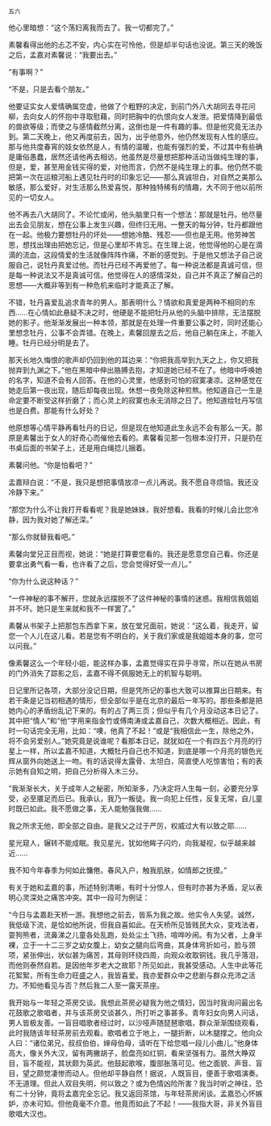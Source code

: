     五六 

   他心里暗想：“这个荡妇离我而去了。我一切都完了。”

   素馨看得出他的忐忑不安，内心实在可怜他，但是却半句话也没说。第三天的晚饭之后，孟嘉对素馨说：“我要出去。”

   “有事啊？”

   “不是，只是去看个朋友。”

   他要证实女人爱情确属空虚，他做了个粗野的决定，到前门外八大胡同去寻花问柳，去向女人的怀抱中寻取慰藉，同时把胸中的仇恨向女人发泄。把爱情降到最低的兽欲等级；而使之与感情截然分离，这倒也是一件有趣的事。但是他究竟无法办到。第二天晚上，他又再度前去，因为，出乎他意外，他仍然发现有人性的感应。那与他共度春宵的妓女依然是人，有情的温暖，也能有强烈的爱，不过其中有些确是庸俗愚蠢，居然还请他再去相访。他虽然是尽量想把那种活动当做纯生理的事，但是，爱，甚至用金钱买得的爱，对他而言，仍然不是纯生理上的事。他仍然不能把第一次在运粮河船上遇见牡丹时的印象忘记——那么真诚坦白，对自然之美那么敏感，那么爱好，对生活那么热爱喜悦，那种独特稀有的情趣，大不同于他以前所见的一切女人。

   他不再去八大胡同了。不论忙或闲，他头脑里只有一个想法：那就是牡丹。他尽量出去会见朋友，想在公事上发生兴趣，但终归无用。一整天的每分钟，牡丹都跟他在一起。他极力要想牡丹的坏处——想她冷酷、残忍——但也是无用。他劳神苦思，想找出理由把她忘记，但是心里却不肯忘。在生理上说，他觉得他的心是在滴滴的流血，这段情爱的生活就像阵阵作痛，不断的感觉到。于是他又想法子自己说服自己，说牡丹真爱过他。而牡丹已经不再爱他了。每一种说法都是真诚可信，但是每一种说法又不是真诚可信。他觉得在人的感情深处，自己并不真正了解自己的思想——大概非等到有一种危机来临时才能真正了解。

   不错，牡丹喜爱乱追求青年的男人。那表明什么？情欲和真爱是两种不相同的东西……在心情如此悬疑不决之时，他硬是不能把牡丹从他的头脑中排除，无法摆脱她的影子。他渐渐发展出一种本领，那就是在处理一件重要公事之时，同时还能心里想念牡丹，公事不会弄错。在晚上，素馨回屋去之后，他自己躺在床上，不能入睡。牡丹已经分明是去了。

   那天长地久悔恨的歌声却仍回到他的耳边来：“你把我高举到九天之上，你又把我抛弃到九渊之下。”他在黑暗中伸出胳膊去抱，才知道她已经不在了。他暗中呼唤她的名字，知道不会有人回答。在他的心灵里，他感到可怕的寂寞凄凉。这种感觉在她走后第一夜出现，随后却每夜出现。休想一夜免除这种煎熬。他知道自己一生是命定要不断受这样折磨了；而心灵上的寂寞也永无消除之日了。他知道给牡丹写信也是白费。那能有什么好处？

   他原想等心情平静再看牡丹的日记，但是现在他知道此生永远不会有那么一天。那原是素馨出于女人的好奇心而催他去看的。素馨看见那一包根本没打开，只是扔在书桌后面的书架子上，还是用白绳捻儿捆着。

   素馨问他。“你是怕看吧？”

   孟嘉辩白说：“不是，我只是想把事情放凉一点儿再说。我不愿自寻烦恼。我还没冷静下来。”

   “那您为什么不让我打开看看呢？我是她妹妹，我好想看。我看的时候儿会比您冷静，因为我对她了解还深。”

   “那么你就替我看吧。”

   素馨向堂兄正目而视，她说：“她是打算要您看的。我还是愿意您自己看。你还是要拿出勇气看一看，也许看了之后，您会觉得好受一点儿。”

   “你为什么说这种话？”

   “一件神秘的事不解开，您就永远摆脱不了这件神秘的事情的迷惑。我相信我姐姐并不坏。她只是生来就和我不一样罢了。”

   素馨从书架子上把那包东西拿下来，放在堂兄面前，她说：“这么着，我走开，留您一个人儿在这儿看。若是您有不明白的，关于我们家或是我姐姐本身的事，您可以问我。”

   像素馨这么一个年轻小姐，能这样办事，孟嘉觉得实在异乎寻常，所以在她从书房的门外消失了踪影之后，孟嘉不得不佩服她无上的机智与聪明。

   日记里所记各项，大部分没记日期，但是凭所记的事也大致可以推算出日期来。有若干条是记当初相遇的情形，但全部似乎是在北京的最后一年写的。那些条都是把她内心的矛盾纷乱记下来的。有的占了两三页；但似乎有几个月没动这本日记了。其中把“情人”和“他”字用来指金竹或傅南涛或孟嘉自己，次数大概相近。因此，有时一句话完全无用，比如：“噢，他真了不起！”或是“我相信此一生，除他之外，将不会另爱别人。”她究竟是说谁呢？看那本日记，就犹如在一个有四五个月亮的行星上一样，所以孟嘉不知道，大概牡丹自己也不知道，到底是哪一个月亮的银色光辉从窗外向她送上一吻。有的话说得太露骨、太坦白，简直使人吃惊害怕；有的表示她有自知之明，把自己分析得入木三分。

   “我渐渐长大，关于成年人之秘密，所知渐多，乃决定将人生每一刻，必要充分享受，必至餍足而后已。我承认，我乃一叛徒。我一向犯上任性，反复无常，自儿童时既已如此。我不愿做之事，无人能勉强我做……

   我之所求无他，即全部之自由。是我父之过于严厉，权威过大有以致之耶……

   星光窥人，辗转不能成眠。我见星光，犹如他眸子闪灼，向我凝视，似乎越来越近……

   我不知今年春季为何如此慵倦。春风入户，触我肌肤，如情郎之抚摸。”

   有关于她和孟嘉的事，所述特别清晰，有时十分惊人，但有时亦甚为矛盾，足以表明心灵深处之痛苦冲突。其中一段可为例证：

   “今日与孟嘉赴天桥一游。我想他之前去，皆系为我之故。他实令人失望。诚然，我低级下流，是恰如他所说，但我自喜如此。在天桥所见皆贱民大众，变戏法者，耍狗熊者，流鼻涕之儿童各处乱跑，处处尘土飞扬，喧哗吵闹。有为父者，上身半裸，立于一十二三岁之幼女腹上，幼女之腿向后弯曲，其身体弯折如弓，脸与颈项，紧张伸出，状似甚为痛苦，其母则环绕四周，向观众收取铜钱。我几乎落泪，而他则泰然自若。是因他年岁老大之故耶？所见如此，我甚受感动。人生中此等花花絮絮，所有生命力旺盛之人，我皆喜爱。我亦爱群众中之悲剧与群众充沛之活力。不知他看见与否？然后我二人至一露天茶座。

   我开始与一年轻之茶房交谈。我想此茶房必疑我为他之情妇，因当时我询问最出名花鼓歌之歌唱者，并与该茶房交谈甚久，所打听之事甚多。青年妇女向男人问话，男人皆极友善。一盲目唱歌者经过时，以沙哑声随琵琶歌唱，群众渐渐围绕观看，此时我随该年轻茶房前去观看。歌唱者立于地上，一腿折断，以木腿撑之。他向众人曰：“诸位弟兄，叔叔伯伯，婶母伯母，请听在下给您唱一段儿小曲儿。”他身体高大，像关外大汉，留有两撇胡子，脸盘亮如红铜，看来坚强有力。虽然大睁双目，盲不能视，其状颇为英武。他鼓起歌喉，腹部胀落可见。他之面貌、声音、盲目，望之颇觉凄惨而动人。但他却平静自然！据说，人既盲目，便善于歌唱演奏。不无道理。但此人双目失明，何以致之？或为色情凶险所害？我当时听之神往，恐有二十分钟，竟将孟嘉完全忘记。我又返回茶馆，与年轻茶房闲谈。孟嘉恐心怀嫉妒，亦未可知。但他竟毫不介意。他竟而如此了不起！——我指大哥，非关外盲目歌唱大汉也。

